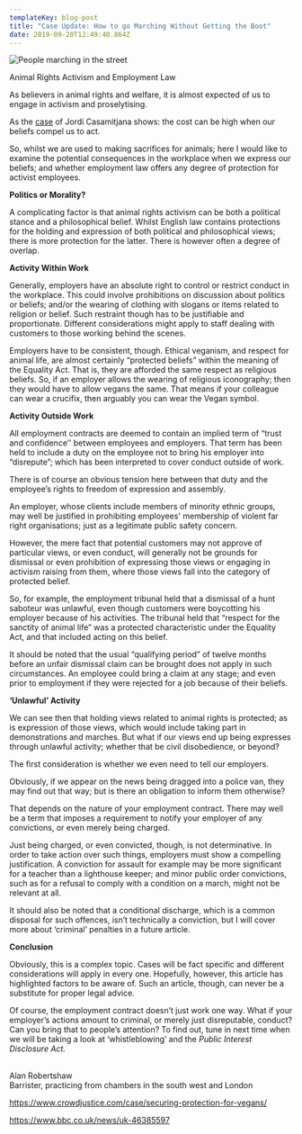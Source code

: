 ```yaml
---
templateKey: blog-post
title: "Case Update: How to go Marching Without Getting the Boot"
date: 2019-09-20T12:49:40.864Z
---
```

![People marching in the street](/img/unnamed-1.jpg "Case Update: How to go Marching Without Getting the Boot")

<!--StartFragment-->

Animal Rights Activism and Employment Law

As believers in animal rights and welfare, it is almost expected of us to engage in activism and proselytising.

As the [case](https://www.bbc.co.uk/news/uk-46385597) of Jordi Casamitjana shows: the cost can be high when our beliefs compel us to act.

So, whilst we are used to making sacrifices for animals; here I would like to examine the potential consequences in the workplace when we express our beliefs; and whether employment law offers any degree of protection for activist employees.

**Politics or Morality?**

A complicating factor is that animal rights activism can be both a political stance and a philosophical belief. Whilst English law contains protections for the holding and expression of both political and philosophical views; there is more protection for the latter. There is however often a degree of overlap.

**Activity Within Work**

Generally, employers have an absolute right to control or restrict conduct in the workplace. This could involve prohibitions on discussion about politics or beliefs; and/or the wearing of clothing with slogans or items related to religion or belief. Such restraint though has to be justifiable and proportionate. Different considerations might apply to staff dealing with customers to those working behind the scenes.

Employers have to be consistent, though. Ethical veganism, and respect for animal life, are almost certainly “protected beliefs” within the meaning of the Equality Act. That is, they are afforded the same respect as religious beliefs. So, if an employer allows the wearing of religious iconography; then they would have to allow vegans the same. That means if your colleague can wear a crucifix, then arguably you can wear the Vegan symbol.

**Activity Outside Work**

All employment contracts are deemed to contain an implied term of “trust and confidence’’ between employees and employers. That term has been held to include a duty on the employee not to bring his employer into “disrepute”; which has been interpreted to cover conduct outside of work.

There is of course an obvious tension here between that duty and the employee’s rights to freedom of expression and assembly.

An employer, whose clients include members of minority ethnic groups, may well be justified in prohibiting employees' membership of violent far right organisations; just as a legitimate public safety concern.

However, the mere fact that potential customers may not approve of particular views, or even conduct, will generally not be grounds for dismissal or even prohibition of expressing those views or engaging in activism raising from them, where those views fall into the category of protected belief.

So, for example, the employment tribunal held that a dismissal of a hunt saboteur was unlawful, even though customers were boycotting his employer because of his activities. The tribunal held that “respect for the sanctity of animal life” was a protected characteristic under the Equality Act, and that included acting on this belief.

It should be noted that the usual “qualifying period” of twelve months before an unfair dismissal claim can be brought does not apply in such circumstances. An employee could bring a claim at any stage; and even prior to employment if they were rejected for a job because of their beliefs.

**‘Unlawful’ Activity**

We can see then that holding views related to animal rights is protected; as is expression of those views, which would include taking part in demonstrations and marches. But what if our views end up being expresses through unlawful activity; whether that be civil disobedience, or beyond?

The first consideration is whether we even need to tell our employers.

Obviously, if we appear on the news being dragged into a police van, they may find out that way; but is there an obligation to inform them otherwise?

That depends on the nature of your employment contract. There may well be a term that imposes a requirement to notify your employer of any convictions, or even merely being charged.

Just being charged, or even convicted, though, is not determinative. In order to take action over such things, employers must show a compelling justification. A conviction for assault for example may be more significant for a teacher than a lighthouse keeper; and minor public order convictions, such as for a refusal to comply with a condition on a march, might not be relevant at all.

It should also be noted that a conditional discharge, which is a common disposal for such offences, isn’t technically a conviction, but I will cover more about ‘criminal’ penalties in a future article.

**Conclusion**

Obviously, this is a complex topic. Cases will be fact specific and different considerations will apply in every one. Hopefully, however, this article has highlighted factors to be aware of. Such an article, though, can never be a substitute for proper legal advice.

Of course, the employment contract doesn’t just work one way. What if your employer’s actions amount to criminal, or merely just disreputable, conduct? Can you bring that to people’s attention? To find out, tune in next time when we will be taking a look at ‘whistleblowing’ and the *Public Interest Disclosure Act.*

\
Alan Robertshaw\
Barrister, practicing from chambers in the south west and London

<https://www.crowdjustice.com/case/securing-protection-for-vegans/>

<https://www.bbc.co.uk/news/uk-46385597>

<!--EndFragment-->
